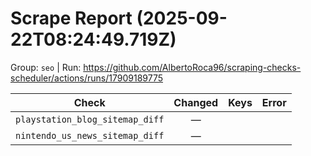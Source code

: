 # Scrape Report (2025-09-22T08:24:49.719Z)

Group: `seo`  |  Run: https://github.com/AlbertoRoca96/scraping-checks-scheduler/actions/runs/17909189775

| Check | Changed | Keys | Error |
|---|:---:|:--|:--|
| `playstation_blog_sitemap_diff` | — |  |  |
| `nintendo_us_news_sitemap_diff` | — |  |  |
